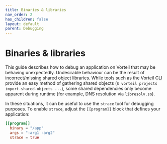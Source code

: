 ```yaml
---
title: Binaries & libraries
nav_order: 2
has_children: false
layout: default
parent: Debugging
---
```


# Binaries & libraries

This guide describes how to debug an application on Vorteil that may be behaving unexpectedly. Undesirable behaviour can be the result of incorrect/missing shared object libraries. While tools such as the Vorteil CLI provide an easy method of gathering shared objects (`$ vorteil projects import-shared-objects ...`), some shared dependencies only become apparent during runtime (for example, DNS resolution via `libresolv.so`).

 In these situations, it can be useful to use the `strace` tool for debugging purposes. To enable `strace`, adjust the `[[program]]` block that defines your application:

```toml
[[program]]
  binary = "/app"
  args = "-arg1 -arg2"
  strace = true
```
